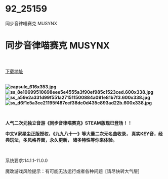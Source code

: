 # 92_25159
同步音律喵赛克 MUSYNX
# 同步音律喵赛克 MUSYNX
 <br/></br>
[下载地址](https://www.switch520.cc/article/25159 "下载地址")
<br/></br>

<p><strong><img title="capsule_616x353.jpg" src="https://www.switch520.cc/muke_img/2021_12_03_365bb81b2980a.jpg" alt="capsule_616x353.jpg"></strong><br>
<strong><img title="ss_8e10699510698eee5e4555a3f90ef985c1523ced.600x338.jpg" src="https://www.switch520.cc/muke_img/2021_12_03_1b32a23dc8ece.jpg" alt="ss_8e10699510698eee5e4555a3f90ef985c1523ced.600x338.jpg"></strong><br>
<strong><img title="ss_a59e2a331d99f551a271511500884a091e81b7f3.600x338.jpg" src="https://www.switch520.cc/muke_img/2021_12_03_c98ac07a3f46d.jpg" alt="ss_a59e2a331d99f551a271511500884a091e81b7f3.600x338.jpg"></strong><br>
<strong><img title="ss_d6f1c5a3ce21195f487cef38dc0d435c893ad22b.600x338.jpg" src="https://www.switch520.cc/muke_img/2021_12_03_7900a6bc6dec3.jpg" alt="ss_d6f1c5a3ce21195f487cef38dc0d435c893ad22b.600x338.jpg">&nbsp;</strong></p>
<p>&nbsp;</p>
<p><strong>人气二次元独立音游《同步音律喵赛克》STEAM版现已登场！！</strong></p>
<p><strong>中文V家星尘正版授权，《九九八十一》等大量二次元名曲收录， 真实KEY音，经典玩法，多风格界面，永久更新， 诸多特性等你来体验。</strong></p>
<p>&nbsp;</p>
<p>系统要求:14.1.1-11.0.0</p>
<p>魔改游戏风险提示：有可能无法运行或者各种问题 &nbsp;[请尽快转大气层]</p>



